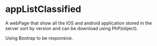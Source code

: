 # appListClassified
A webPage that show all the IOS and android application stored in the server sort by version and can be download using PhP(object).

Using Bootrap to be responsive.
